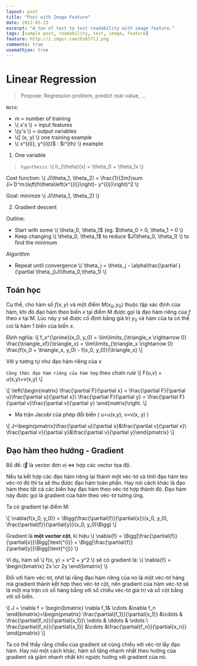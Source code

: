 ```yaml
---
layout: post
title: "Post with Image Feature"
date: 2012-05-23
excerpt: "A ton of text to test readability with image feature."
tags: [sample post, readability, test, image, feature]
feature: http://i.imgur.com/Ds6S7lJ.png
comments: true
usemathjax: true
---
```


# Linear Regression

> Propose: Regression problem, predict real-value, ...

`Note`:
- m = number of training 
- \\( x's \\) = input features 
- \\(y's \\) = output variables
- \\([ (x, y) \\) one training example 
- \\( x^{(i)}, y^{(i)}$ : $i^{th} \\) example   

1. One variable 
> `hypothesis`: \\( h_{\theta}(x) = \theta_0 + \theta_1x \\)

Cost function: 
\\( J(\theta_1, \theta_2) = \frac{1}{2m}\sum _{i=1}^m\:\left(h_\theta\left(x^{(i)}\right)- y^{(i)}\right)^2 \\)

Goal: minimze \\( J(\theta_1, \theta_2) \\)

2. Gradient descent

Outline:

* Start with some \\( \theta_0, \theta_1$ (eg. $\theta_0 = 0, \theta_1 = 0 \\)
* Keep changing \\( \theta_0, \theta_1$ to reduce $J(\theta_0, \theta_1) \\) to find the minimum 

Algorithm

* Repeat until convergence 
\\( \theta_j = \theta_j - \alpha\frac{\partial }{\partial \theta_j}J(\theta_0,\theta_1) \\)

## Toán học

Cụ thể, cho hàm số $f(x, y)$ và một điểm $M(x_0, y_0)$ thuộc tập xác định của hàm, khi đó đạo hàm theo biến $x$ tại điểm M được gọi là đạo hàm riêng của $f$ theo $x$ tại M. Lúc này $y$ sẽ được cố định bằng giá trị $y_0$ và hàm của ta có thể coi là hàm 1 biến của biến $x$.

Định nghĩa:
\\[ f_x^{\prime}(x_0, y_0) = \lim\limits_{\triangle_x \rightarrow 0} \frac{\triangle_xf}{\triangle_x} = \lim\limits_{\triangle_x \rightarrow 0} \frac{f(x_0 + \triangle_x, y_0) - f(x_0, y_0)}{\triangle_x} \\]

Với y tương tự như đạo hàm riêng của x

`Công thức đạo hàm riêng của hàm hợp` theo *chain rule*
\\[ F(u,v) = u(x,y)+v(x,y) \\]

\\[
\left\{\begin{matrix}
\frac{\partial F}{\partial x} = \frac{\partial F}{\partial u}\frac{\partial u}{\partial x}\\ \frac{\partial F}{\partial y} = \frac{\partial F}{\partial v}\frac{\partial v}{\partial y}
\end{matrix}\right.
\\]

* Ma trận Jacobi của phép đổi biến \( u=u(x,y), v=v(x, y) \)

\\[ J=\begin{pmatrix}\frac{\partial u}{\partial x}&\frac{\partial v}{\partial x}\\ \frac{\partial v}{\partial y}&\frac{\partial v}{\partial y}\end{pmatrix} \\]

## Đạo hàm theo hướng - Gradient

Bổ đề: $\overrightarrow{l}$ là vector đơn vị $\Leftrightarrow$ hợp các vector tọa độ.

Nếu ta kết hợp các đạo hàm riêng lại thành một véc-tơ và tính đạo hàm teo véc-tơ đó thì ta sẽ thu được đạo hàm toàn phần. Hay nói cách khác là đạo hàm theo tất cả các biến hay đạo hàm theo véc-tơ hợp thành đó. Đạo hàm này được gọi là gradient của hàm theo véc-tơ tương ứng.

Ta có gradient tại điểm M:

\\[ \nabla{f(x_0, y_0)} = \Bigg(\frac{\partial{f}}{\partial{x}}(x_0, y_0), \frac{\partial{f}}{\partial{y}}(x_0, y_0)\Bigg) \\]

Gradient là **một vector cột**, kí hiệu \\( \nabla{f} = \Bigg[\frac{\partial{f}}{\partial{x}}\Bigg]\text{\^{i}} + \Bigg[\frac{\partial{f}}{\partial{y}}\Bigg]\text{\^{j}} \\)

Ví dụ, hàm số \\( f(x, y) = x^2 + y^2 \\)
  sẽ có gradient là: \\( \nabla{f} = \begin{bmatrix} 2x \cr 2y \end{bmatrix} \\)

Đối với hàm véc-tơ, nhớ lại rằng đạo hàm riêng của nó là một véc-tơ hàng mà gradient thành kết hợp theo véc-tơ cột, nên gradient của hàm véc-tơ sẽ là một ma trận có số hàng bằng với số chiều véc-tơ giá trị và số cột bằng với số biến.

\\[ J = \nabla f = \begin{bmatrix}
 \nabla f_1& \cdots &\nabla f_n \end{bmatrix}=\begin{pmatrix}
\frac{\partial{f_1}}{\partial{x_1}} &\cdots & \frac{\partial{f_n}}{\partial{x_1}}\\ \vdots  & \ddots & \vdots \\ \frac{\partial{f_n}}{\partial{x_1}} &\cdots &\frac{\partial{f_n}}{\partial{x_n}} \end{pmatrix} \\]

 Ta có thể thấy rằng chiều của gradient sẽ cùng chiều với véc-tơ lấy đạo hàm. Hay nói một cách khác, hàm số tăng nhanh nhất theo hướng của gradient và giảm nhanh nhất khi ngược hướng với gradient của nó.

